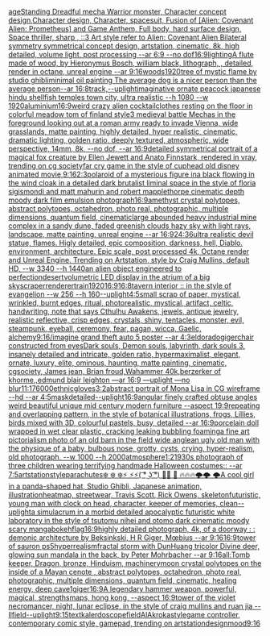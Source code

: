 [age](https://www.ebank.nz/aiartgenerator?category=age)[Standing Dreadful mecha Warrior monster, Character concept design,Character design,  Character, spacesuit, Fusion of [Alien: Covenant Alien: Prometheus] and Game Anthem,  Full body,  hard surface design, Space thriller, sharp , ::3  Art style refer to Alien: Covenant Alien   Bilateral symmetry       symmetrical   concept design,  artstation, cinematic,  8k, high detailed,  volume light,  post processing    --ar 6:9   --no dof](https://www.ebank.nz/aiartgenerator?category=Standing%2520Dreadful%2520mecha%2520Warrior%2520monster%2C%2520Character%2520concept%2520design%2CCharacter%2520design%2C%2520%2520Character%2C%2520spacesuit%2C%2520Fusion%2520of%2520%5BAlien%3A%2520Covenant%2520Alien%3A%2520Prometheus%5D%2520and%2520Game%2520Anthem%2C%2520%2520Full%2520body%2C%2520%2520hard%2520surface%2520design%2C%2520Space%2520thriller%2C%2520sharp%2520%2C%2520%3A%3A3%2520%2520Art%2520style%2520refer%2520to%2520Alien%3A%2520Covenant%2520Alien%2520%2520%2520Bilateral%2520symmetry%2520%2520%2520%2520%2520%2520%2520symmetrical%2520%2520%2520concept%2520design%2C%2520%2520artstation%2C%2520cinematic%2C%2520%25208k%2C%2520high%2520detailed%2C%2520%2520volume%2520light%2C%2520%2520post%2520processing%2520%2520%2520%2520--ar%25206%3A9%2520%2520%2520--no%2520dof)[16:9](https://www.ebank.nz/aiartgenerator?category=16%3A9)[lighting](https://www.ebank.nz/aiartgenerator?category=lighting)[A flute made of wood, by Hieronymus Bosch, william black, lithograph, , detailed, render in octane, unreal engine --ar 9:16](https://www.ebank.nz/aiartgenerator?category=A%2520flute%2520made%2520of%2520wood%2C%2520by%2520Hieronymus%2520Bosch%2C%2520william%2520black%2C%2520lithograph%2C%2520%2C%2520detailed%2C%2520render%2520in%2520octane%2C%2520unreal%2520engine%2520--ar%25209%3A16)[woods](https://www.ebank.nz/aiartgenerator?category=woods)[1920](https://www.ebank.nz/aiartgenerator?category=1920)[tree of mystic flame by studio ghibli](https://www.ebank.nz/aiartgenerator?category=tree%2520of%2520mystic%2520flame%2520by%2520studio%2520ghibli)[minimal oil painting The average dog is a nicer person than the average person--ar 16:8](https://www.ebank.nz/aiartgenerator?category=minimal%2520oil%2520painting%2520The%2520average%2520dog%2520is%2520a%2520nicer%2520person%2520than%2520the%2520average%2520person--ar%252016%3A8)[track,](https://www.ebank.nz/aiartgenerator?category=track%2C)[--uplight](https://www.ebank.nz/aiartgenerator?category=--uplight)[imaginative ornate peacock japanese hindu shellfish temples town city, ultra realistic --h 1080 --w 1920](https://www.ebank.nz/aiartgenerator?category=imaginative%2520ornate%2520peacock%2520japanese%2520hindu%2520shellfish%2520temples%2520town%2520city%2C%2520ultra%2520realistic%2520--h%25201080%2520--w%25201920)[aluminium](https://www.ebank.nz/aiartgenerator?category=aluminium)[16:9](https://www.ebank.nz/aiartgenerator?category=16%3A9)[weird crazy alien cocktail](https://www.ebank.nz/aiartgenerator?category=weird%2520crazy%2520alien%2520cocktail)[clothes resting on the floor in colorful meadow tom of finland style](https://www.ebank.nz/aiartgenerator?category=clothes%2520resting%2520on%2520the%2520floor%2520in%2520colorful%2520meadow%2520tom%2520of%2520finland%2520style)[3 medieval battle Mechas in the foreground looking out at a roman army ready to invade Vienna, wide grasslands, matte painting, highly detailed, hyper realistic, cinematic, dramatic lighting, golden ratio, deeply textured, atmospheric, wide perspective, 14mm, 8k, --no dof, --ar 16:9](https://www.ebank.nz/aiartgenerator?category=3%2520medieval%2520battle%2520Mechas%2520in%2520the%2520foreground%2520looking%2520out%2520at%2520a%2520roman%2520army%2520ready%2520to%2520invade%2520Vienna%2C%2520wide%2520grasslands%2C%2520matte%2520painting%2C%2520highly%2520detailed%2C%2520hyper%2520realistic%2C%2520cinematic%2C%2520dramatic%2520lighting%2C%2520golden%2520ratio%2C%2520deeply%2520textured%2C%2520atmospheric%2C%2520wide%2520perspective%2C%252014mm%2C%25208k%2C%2520--no%2520dof%2C%2520--ar%252016%3A9)[detailed symmetrical portrait of a magical fox creature by Ellen Jewett and Anato Finnstark, rendered in vray, trending on cg society](https://www.ebank.nz/aiartgenerator?category=detailed%2520symmetrical%2520portrait%2520of%2520a%2520magical%2520fox%2520creature%2520by%2520Ellen%2520Jewett%2520and%2520Anato%2520Finnstark%2C%2520rendered%2520in%2520vray%2C%2520trending%2520on%2520cg%2520society)[far cry game in the style of cuphead old disney animated movie,](https://www.ebank.nz/aiartgenerator?category=far%2520cry%2520game%2520in%2520the%2520style%2520of%2520cuphead%2520old%2520disney%2520animated%2520movie%2C)[9:16](https://www.ebank.nz/aiartgenerator?category=9%3A16)[2:3](https://www.ebank.nz/aiartgenerator?category=2%3A3)[polaroid of a mysterious figure ina black flowing in the wind cloak in a detailed dark brutalist liminal space in the style of floria sigismondi and matt mahurin and robert mapplethorpe cinematic depth moody dark film emulsion photograph](https://www.ebank.nz/aiartgenerator?category=polaroid%2520of%2520a%2520mysterious%2520figure%2520ina%2520black%2520flowing%2520in%2520the%2520wind%2520cloak%2520in%2520a%2520detailed%2520dark%2520brutalist%2520liminal%2520space%2520in%2520the%2520style%2520of%2520floria%2520sigismondi%2520and%2520matt%2520mahurin%2520and%2520robert%2520mapplethorpe%2520cinematic%2520depth%2520moody%2520dark%2520film%2520emulsion%2520photograph)[16:9](https://www.ebank.nz/aiartgenerator?category=16%3A9)[amethyst crystal polytopes, abstract polytopes, octahedron, photo real, photographic, multiple dimensions, quantum field, cinematic](https://www.ebank.nz/aiartgenerator?category=amethyst%2520crystal%2520polytopes%2C%2520abstract%2520polytopes%2C%2520octahedron%2C%2520photo%2520real%2C%2520photographic%2C%2520multiple%2520dimensions%2C%2520quantum%2520field%2C%2520cinematic)[large abounded heavy industrial mine complex in a sandy dune, faded greenish clouds hazy sky with light rays, landscape, matte painting, unreal engine --ar 16:9](https://www.ebank.nz/aiartgenerator?category=large%2520abounded%2520heavy%2520industrial%2520mine%2520complex%2520in%2520a%2520sandy%2520dune%2C%2520faded%2520greenish%2520clouds%2520hazy%2520sky%2520with%2520light%2520rays%2C%2520landscape%2C%2520matte%2520painting%2C%2520unreal%2520engine%2520--ar%252016%3A9)[24:36](https://www.ebank.nz/aiartgenerator?category=24%3A36)[ultra realistic devil statue, flames. Higly detailed, epic composition, darkness, hell, Diablo. environment, architecture. Epic scale, post processed 4k, Octane render and Unreal Engine. Trending on Artstation, style by Craig Mullins, default HD, --w 3340 --h 1440](https://www.ebank.nz/aiartgenerator?category=ultra%2520realistic%2520devil%2520statue%2C%2520flames.%2520Higly%2520detailed%2C%2520epic%2520composition%2C%2520darkness%2C%2520hell%2C%2520Diablo.%2520environment%2C%2520architecture.%2520Epic%2520scale%2C%2520post%2520processed%25204k%2C%2520Octane%2520render%2520and%2520Unreal%2520Engine.%2520Trending%2520on%2520Artstation%2C%2520style%2520by%2520Craig%2520Mullins%2C%2520default%2520HD%2C%2520--w%25203340%2520--h%25201440)[an alien object engineered to perfection](https://www.ebank.nz/aiartgenerator?category=an%2520alien%2520object%2520engineered%2520to%2520perfection)[desert](https://www.ebank.nz/aiartgenerator?category=desert)[volumetric LED display in the atrium of a big skyscraper](https://www.ebank.nz/aiartgenerator?category=volumetric%2520LED%2520display%2520in%2520the%2520atrium%2520of%2520a%2520big%2520skyscraper)[renderer](https://www.ebank.nz/aiartgenerator?category=renderer)[train](https://www.ebank.nz/aiartgenerator?category=train)[1920](https://www.ebank.nz/aiartgenerator?category=1920)[16:9](https://www.ebank.nz/aiartgenerator?category=16%3A9)[16:8](https://www.ebank.nz/aiartgenerator?category=16%3A8)[tavern interior :: in the style of evangelion --w 256 --h 160](https://www.ebank.nz/aiartgenerator?category=tavern%2520interior%2520%3A%3A%2520in%2520the%2520style%2520of%2520evangelion%2520--w%2520256%2520--h%2520160)[--uplight](https://www.ebank.nz/aiartgenerator?category=--uplight)[4:5](https://www.ebank.nz/aiartgenerator?category=4%3A5)[small scrap of paper, mystical, wrinkled, burnt edges, ritual, photorealistic, mystical, artifact, celtic, handwriting, note that says Cthulhu Awakens, jewels, antique jewelry, realistic reflective, crisp edges, crystals, shiny, tentacles, monster, evil, steampunk, eyeball, ceremony, fear, pagan, wicca, Gaelic, alchemy](https://www.ebank.nz/aiartgenerator?category=small%2520scrap%2520of%2520paper%2C%2520mystical%2C%2520wrinkled%2C%2520burnt%2520edges%2C%2520ritual%2C%2520photorealistic%2C%2520mystical%2C%2520artifact%2C%2520celtic%2C%2520handwriting%2C%2520note%2520that%2520says%2520Cthulhu%2520Awakens%2C%2520jewels%2C%2520antique%2520jewelry%2C%2520realistic%2520reflective%2C%2520crisp%2520edges%2C%2520crystals%2C%2520shiny%2C%2520tentacles%2C%2520monster%2C%2520evil%2C%2520steampunk%2C%2520eyeball%2C%2520ceremony%2C%2520fear%2C%2520pagan%2C%2520wicca%2C%2520Gaelic%2C%2520alchemy)[9:16](https://www.ebank.nz/aiartgenerator?category=9%3A16)[/imagine grand theft auto 5 poster --ar 4:3](https://www.ebank.nz/aiartgenerator?category=/imagine%2520grand%2520theft%2520auto%25205%2520poster%2520--ar%25204%3A3)[eldorado](https://www.ebank.nz/aiartgenerator?category=eldorado)[giger](https://www.ebank.nz/aiartgenerator?category=giger)[chair constructed from eyes](https://www.ebank.nz/aiartgenerator?category=chair%2520constructed%2520from%2520eyes)[Dark souls, Demon souls, labyrinth, dark souls 3, insanely detailed and intricate, golden ratio, hypermaximalist, elegant, ornate, luxury, elite, ominous, haunting, matte painting, cinematic, cgsociety, James jean, Brian froud,Wahammer 40k,berzerker of khorme,,edmund blair leighton —ar 16:9 —uplight —no blur](https://www.ebank.nz/aiartgenerator?category=Dark%2520souls%2C%2520Demon%2520souls%2C%2520labyrinth%2C%2520dark%2520souls%25203%2C%2520insanely%2520detailed%2520and%2520intricate%2C%2520golden%2520ratio%2C%2520hypermaximalist%2C%2520elegant%2C%2520ornate%2C%2520luxury%2C%2520elite%2C%2520ominous%2C%2520haunting%2C%2520matte%2520painting%2C%2520cinematic%2C%2520cgsociety%2C%2520James%2520jean%2C%2520Brian%2520froud%2CWahammer%252040k%2Cberzerker%2520of%2520khorme%2C%2Cedmund%2520blair%2520leighton%2520%E2%80%94ar%252016%3A9%2520%E2%80%94uplight%2520%E2%80%94no%2520blur)[11:17](https://www.ebank.nz/aiartgenerator?category=11%3A17)[6000](https://www.ebank.nz/aiartgenerator?category=6000)[ethnic](https://www.ebank.nz/aiartgenerator?category=ethnic)[gloves](https://www.ebank.nz/aiartgenerator?category=gloves)[3:2](https://www.ebank.nz/aiartgenerator?category=3%3A2)[abstract portrait of Mona Lisa in CG wireframe --hd --ar 4:5](https://www.ebank.nz/aiartgenerator?category=abstract%2520portrait%2520of%2520Mona%2520Lisa%2520in%2520CG%2520wireframe%2520--hd%2520--ar%25204%3A5)[mask](https://www.ebank.nz/aiartgenerator?category=mask)[detailed](https://www.ebank.nz/aiartgenerator?category=detailed)[--uplight](https://www.ebank.nz/aiartgenerator?category=--uplight)[16:9](https://www.ebank.nz/aiartgenerator?category=16%3A9)[angular  finely crafted obtuse angles weird beautiful unique mid century modern furniture  --aspect 19:9](https://www.ebank.nz/aiartgenerator?category=angular%2520%2520finely%2520crafted%2520obtuse%2520angles%2520weird%2520beautiful%2520unique%2520mid%2520century%2520modern%2520furniture%2520%2520--aspect%252019%3A9)[repeating and overlapping pattern,  in the style of botanical illustrations, frogs, Lillies, birds mixed with 3D, colourful pastels, busy, detailed --ar 16:9](https://www.ebank.nz/aiartgenerator?category=repeating%2520and%2520overlapping%2520pattern%2C%2520%2520in%2520the%2520style%2520of%2520botanical%2520illustrations%2C%2520frogs%2C%2520Lillies%2C%2520birds%2520mixed%2520with%25203D%2C%2520colourful%2520pastels%2C%2520busy%2C%2520detailed%2520--ar%252016%3A9)[porcelain doll wrapped in wet clear plastic, cracking leaking bubbling foaming](https://www.ebank.nz/aiartgenerator?category=porcelain%2520doll%2520wrapped%2520in%2520wet%2520clear%2520plastic%2C%2520cracking%2520leaking%2520bubbling%2520foaming)[a fine art pictorialism photo of an old barn in the field wide angle](https://www.ebank.nz/aiartgenerator?category=a%2520fine%2520art%2520pictorialism%2520photo%2520of%2520an%2520old%2520barn%2520in%2520the%2520field%2520wide%2520angle)[an ugly old man with the physique of a baby, bulbous nose, grotty, cysts, crying, hyper-realism, old photograph, --w 1000 --h 2000](https://www.ebank.nz/aiartgenerator?category=an%2520ugly%2520old%2520man%2520with%2520the%2520physique%2520of%2520a%2520baby%2C%2520bulbous%2520nose%2C%2520grotty%2C%2520cysts%2C%2520crying%2C%2520hyper-realism%2C%2520old%2520photograph%2C%2520--w%25201000%2520--h%25202000)[atmosphere](https://www.ebank.nz/aiartgenerator?category=atmosphere)[1:2](https://www.ebank.nz/aiartgenerator?category=1%3A2)[1930s photograph of three children wearing terrifying handmade Halloween costumes:: --ar 7:5](https://www.ebank.nz/aiartgenerator?category=1930s%2520photograph%2520of%2520three%2520children%2520wearing%2520terrifying%2520handmade%2520Halloween%2520costumes%3A%3A%2520--ar%25207%3A5)[artstation](https://www.ebank.nz/aiartgenerator?category=artstation)[style](https://www.ebank.nz/aiartgenerator?category=style)[parachutes](https://www.ebank.nz/aiartgenerator?category=parachutes)[❄️ ❄️ ❄️⚡ ⚡⚡( ͡° ͜ʖ ͡°) 🌙🌙 🌙  🔥🔥🔥🌩️🌩️ 🌩️](https://www.ebank.nz/aiartgenerator?category=%E2%9D%84%EF%B8%8F%2520%E2%9D%84%EF%B8%8F%2520%E2%9D%84%EF%B8%8F%E2%9A%A1%2520%E2%9A%A1%E2%9A%A1%28%2520%CD%A1%C2%B0%2520%CD%9C%CA%96%2520%CD%A1%C2%B0%29%2520%F0%9F%8C%99%F0%9F%8C%99%2520%F0%9F%8C%99%2520%2520%F0%9F%94%A5%F0%9F%94%A5%F0%9F%94%A5%F0%9F%8C%A9%EF%B8%8F%F0%9F%8C%A9%EF%B8%8F%2520%F0%9F%8C%A9%EF%B8%8F)[A cool girl in a panda-shaped hat, Studio Ghibli, Japanese animation, illustration](https://www.ebank.nz/aiartgenerator?category=A%2520cool%2520girl%2520in%2520a%2520panda-shaped%2520hat%2C%2520Studio%2520Ghibli%2C%2520Japanese%2520animation%2C%2520illustration)[heatmap, streetwear, Travis Scott, Rick Owens, skeleton](https://www.ebank.nz/aiartgenerator?category=heatmap%2C%2520streetwear%2C%2520Travis%2520Scott%2C%2520Rick%2520Owens%2C%2520skeleton)[futuristic, young man with clock on head, character, keeper of memories, clean](https://www.ebank.nz/aiartgenerator?category=futuristic%2C%2520young%2520man%2520with%2520clock%2520on%2520head%2C%2520character%2C%2520keeper%2520of%2520memories%2C%2520clean)[--uplight](https://www.ebank.nz/aiartgenerator?category=--uplight)[a simulacrum in a morbid detailed apocalyptic futuristic white laboratory in the style of tsutomu nihei and otomo dark cinematic moody scary manga](https://www.ebank.nz/aiartgenerator?category=a%2520simulacrum%2520in%2520a%2520morbid%2520detailed%2520apocalyptic%2520futuristic%2520white%2520laboratory%2520in%2520the%2520style%2520of%2520tsutomu%2520nihei%2520and%2520otomo%2520dark%2520cinematic%2520moody%2520scary%2520manga)[bokeh](https://www.ebank.nz/aiartgenerator?category=bokeh)[flag](https://www.ebank.nz/aiartgenerator?category=flag)[16:9](https://www.ebank.nz/aiartgenerator?category=16%3A9)[highly detailed photograph, 4k, of a doorway : : demonic architecture by Beksinkski, H R Giger, Mœbius --ar 9:16](https://www.ebank.nz/aiartgenerator?category=highly%2520detailed%2520photograph%2C%25204k%2C%2520of%2520a%2520doorway%2520%3A%2520%3A%2520demonic%2520architecture%2520by%2520Beksinkski%2C%2520H%2520R%2520Giger%2C%2520M%C5%93bius%2520--ar%25209%3A16)[16:9](https://www.ebank.nz/aiartgenerator?category=16%3A9)[tower of sauron ps5](https://www.ebank.nz/aiartgenerator?category=tower%2520of%2520sauron%2520ps5)[hyperrealism](https://www.ebank.nz/aiartgenerator?category=hyperrealism)[fractal storm with DunHuang tricolor Divine deer, glowing sun mandala in the back, by Peter Mohrbacher  --ar 9:16](https://www.ebank.nz/aiartgenerator?category=fractal%2520storm%2520with%2520DunHuang%2520tricolor%2520Divine%2520deer%2C%2520glowing%2520sun%2520mandala%2520in%2520the%2520back%2C%2520by%2520Peter%2520Mohrbacher%2520%2520--ar%25209%3A16)[all:Tomb keeper, Dragon, bronze, Hinduism, machinery](https://www.ebank.nz/aiartgenerator?category=all%3ATomb%2520keeper%2C%2520Dragon%2C%2520bronze%2C%2520Hinduism%2C%2520machinery)[moon crystal polytopes on the inside of a Mayan cenote , abstract polytopes, octahedron, photo real, photographic, multiple dimensions, quantum field, cinematic, healing energy, deep cave](https://www.ebank.nz/aiartgenerator?category=moon%2520crystal%2520polytopes%2520on%2520the%2520inside%2520of%2520a%2520Mayan%2520cenote%2520%2C%2520abstract%2520polytopes%2C%2520octahedron%2C%2520photo%2520real%2C%2520photographic%2C%2520multiple%2520dimensions%2C%2520quantum%2520field%2C%2520cinematic%2C%2520healing%2520energy%2C%2520deep%2520cave)[1](https://www.ebank.nz/aiartgenerator?category=1)[giger](https://www.ebank.nz/aiartgenerator?category=giger)[16:9](https://www.ebank.nz/aiartgenerator?category=16%3A9)[A legendary hammer weapon, powerful, magical, strengths](https://www.ebank.nz/aiartgenerator?category=A%2520legendary%2520hammer%2520weapon%2C%2520powerful%2C%2520magical%2C%2520strengths)[maps,  hong kong,   --aspect 16:9](https://www.ebank.nz/aiartgenerator?category=maps%2C%2520%2520hong%2520kong%2C%2520%2520%2520--aspect%252016%3A9)[tower of the violet necromancer, night, lunar eclipse, in the style of craig mullins and ruan jia --ll](https://www.ebank.nz/aiartgenerator?category=tower%2520of%2520the%2520violet%2520necromancer%2C%2520night%2C%2520lunar%2520eclipse%2C%2520in%2520the%2520style%2520of%2520craig%2520mullins%2520and%2520ruan%2520jia%2520--ll)[field](https://www.ebank.nz/aiartgenerator?category=field)[--uplight](https://www.ebank.nz/aiartgenerator?category=--uplight)[9:15](https://www.ebank.nz/aiartgenerator?category=9%3A15)[text](https://www.ebank.nz/aiartgenerator?category=text)[kalerdoscope](https://www.ebank.nz/aiartgenerator?category=kalerdoscope)[field](https://www.ebank.nz/aiartgenerator?category=field)[AlAkroka](https://www.ebank.nz/aiartgenerator?category=AlAkroka)[style](https://www.ebank.nz/aiartgenerator?category=style)[game controller, contemporary comic style, gamepad, trending on artstation](https://www.ebank.nz/aiartgenerator?category=game%2520controller%2C%2520contemporary%2520comic%2520style%2C%2520gamepad%2C%2520trending%2520on%2520artstation)[design](https://www.ebank.nz/aiartgenerator?category=design)[mood](https://www.ebank.nz/aiartgenerator?category=mood)[9:16](https://www.ebank.nz/aiartgenerator?category=9%3A16)